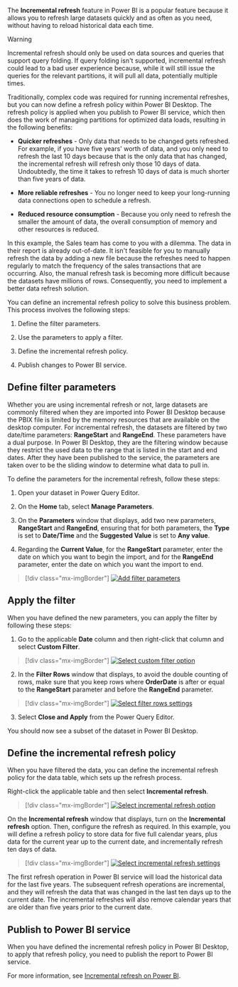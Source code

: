 The **Incremental refresh** feature in Power BI is a popular feature because it allows you to refresh large datasets quickly and as often as you need, without having to reload historical data each time.

> [!WARNING]
> Incremental refresh should only be used on data sources and queries that support query folding. If query folding isn't supported, incremental refresh could lead to a bad user experience because, while it will still issue the queries for the relevant partitions, it will pull all data, potentially multiple times.

Traditionally, complex code was required for running incremental refreshes, but you can now define a refresh policy within Power BI Desktop. The refresh policy is applied when you publish to Power BI service, which then does the work of managing partitions for optimized data loads, resulting in the following benefits:

-   **Quicker refreshes** - Only data that needs to be changed gets refreshed. For example, if you have five years' worth of data, and you only need to refresh the last 10 days because that is the only data that has changed, the incremental refresh will refresh only those 10 days of data. Undoubtedly, the time it takes to refresh 10 days of data is much shorter than five years of data.

-   **More reliable refreshes** - You no longer need to keep your long-running data connections open to schedule a refresh.

-   **Reduced resource consumption** - Because you only need to refresh the smaller the amount of data, the overall consumption of memory and other resources is reduced.

In this example, the Sales team has come to you with a dilemma. The data in their report is already out-of-date. It isn't feasible for you to manually refresh the data by adding a new file because the refreshes need to happen regularly to match the frequency of the sales transactions that are occurring. Also, the manual refresh task is becoming more difficult because the datasets have millions of rows. Consequently, you need to implement a better data refresh solution.

You can define an incremental refresh policy to solve this business problem. This process involves the following steps:

1. Define the filter parameters.

2. Use the parameters to apply a filter.

3. Define the incremental refresh policy.

4. Publish changes to Power BI service.

## Define filter parameters

Whether you are using incremental refresh or not, large datasets are commonly filtered when they are imported into Power BI Desktop because the PBIX file is limited by the memory resources that are available on the desktop computer. For incremental refresh, the datasets are filtered by two date/time parameters: **RangeStart** and **RangeEnd**. These parameters have a dual purpose. In Power BI Desktop, they are the filtering window because they restrict the used data to the range that is listed in the start and end dates. After they have been published to the service, the parameters are taken over to be the sliding window to determine what data to pull in.

To define the parameters for the incremental refresh, follow these steps: 

1. Open your dataset in Power Query Editor. 

2. On the **Home** tab, select **Manage Parameters**. 

3. On the **Parameters** window that displays, add two new parameters, **RangeStart** and **RangeEnd**, ensuring that for both parameters, the **Type** is set to **Date/Time** and the **Suggested Value** is set to **Any value**. 

4. Regarding the **Current Value**, for the **RangeStart** parameter, enter the date on which you want to begin the import, and for the **RangeEnd** parameter, enter the date on which you want the import to end.

> [!div class="mx-imgBorder"]
> [![Add filter parameters](../media/6-add-filter-parameters-ssm.png)](../media/6-add-filter-parameters-ssm.png#lightbox)

## Apply the filter

When you have defined the new parameters, you can apply the filter by following these steps: 

1. Go to the applicable **Date** column and then right-click that column and select **Custom Filter**.

> [!div class="mx-imgBorder"]
> [![Select custom filter option](../media/6-select-custom-filter-option-ssm.png)](../media/6-select-custom-filter-option-ssm.png#lightbox)

2. In the **Filter Rows** window that displays, to avoid the double counting of rows, make sure that you keep rows where **OrderDate** is after or equal to the **RangeStart** parameter and before the **RangeEnd** parameter.

> [!div class="mx-imgBorder"]
> [![Select filter rows settings](../media/6-select-filter-rows-settings-ss.png)](../media/6-select-filter-rows-settings-ss.png#lightbox)

3. Select **Close and Apply** from the Power Query Editor.

You should now see a subset of the dataset in Power BI Desktop.

## Define the incremental refresh policy

When you have filtered the data, you can define the incremental refresh policy for the data table, which sets up the refresh process.

Right-click the applicable table and then select **Incremental refresh**.

> [!div class="mx-imgBorder"]
> [![Select incremental refresh option](../media/6-select-incremental-refresh-option-ssm.png)](../media/6-select-incremental-refresh-option-ssm.png#lightbox)

On the **Incremental refresh** window that displays, turn on the **Incremental refresh** option. Then, configure the refresh as required. In this example, you will define a refresh policy to store data for five full calendar years, plus data for the current year up to the current date, and incrementally refresh ten days of data. 

> [!div class="mx-imgBorder"]
> [![Select incremental refresh settings](../media/6-select-incremental-refresh-settings-ssm.png)](../media/6-select-incremental-refresh-settings-ssm.png#lightbox)

The first refresh operation in Power BI service will load the historical data for the last five years. The subsequent refresh operations are incremental, and they will refresh the data that was changed in the last ten days up to the current date. The incremental refreshes will also remove calendar years that are older than five years prior to the current date.

## Publish to Power BI service

When you have defined the incremental refresh policy in Power BI Desktop, to apply that refresh policy, you need to publish the report to Power BI service.

For more information, see [Incremental refresh on Power BI](https://docs.microsoft.com/power-bi/service-premium-incremental-refresh/?azure-portal=true).
